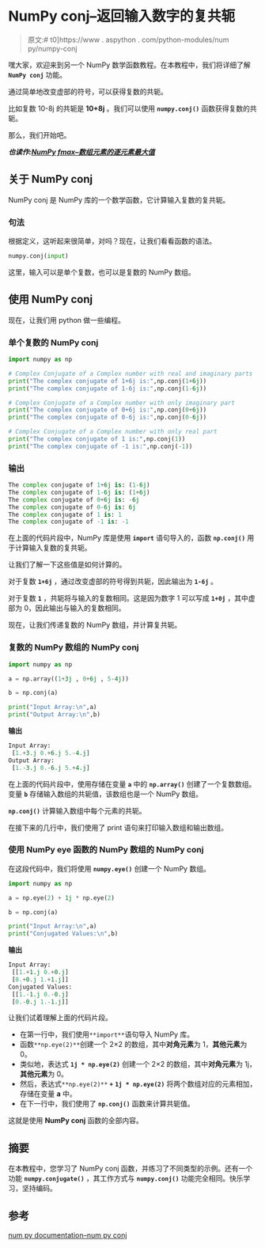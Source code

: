 # NumPy conj–返回输入数字的复共轭

> 原文:# t0]https://www . aspython . com/python-modules/num py/numpy-conj

嘿大家，欢迎来到另一个 NumPy 数学函数教程。在本教程中，我们将详细了解 **`NumPy conj`** 功能。

通过简单地改变虚部的符号，可以获得复数的共轭。

比如复数 10-8j 的共轭是 **10+8j** 。我们可以使用 **`numpy.conj()`** 函数获得复数的共轭。

那么，我们开始吧。

***也读作:[NumPy fmax–数组元素的逐元素最大值](https://www.askpython.com/python-modules/numpy/numpy-fmax)***

## 关于 NumPy conj

NumPy conj 是 NumPy 库的一个数学函数，它计算输入复数的复共轭。

### 句法

根据定义，这听起来很简单，对吗？现在，让我们看看函数的语法。

```py
numpy.conj(input)

```

这里，输入可以是单个复数，也可以是复数的 NumPy 数组。

## 使用 NumPy conj

现在，让我们用 python 做一些编程。

### 单个复数的 NumPy conj

```py
import numpy as np

# Complex Conjugate of a Complex number with real and imaginary parts
print("The complex conjugate of 1+6j is:",np.conj(1+6j))
print("The complex conjugate of 1-6j is:",np.conj(1-6j))

# Complex Conjugate of a Complex number with only imaginary part
print("The complex conjugate of 0+6j is:",np.conj(0+6j))
print("The complex conjugate of 0-6j is:",np.conj(0-6j))

# Complex Conjugate of a Complex number with only real part
print("The complex conjugate of 1 is:",np.conj(1))
print("The complex conjugate of -1 is:",np.conj(-1))

```

### 输出

```py
The complex conjugate of 1+6j is: (1-6j)
The complex conjugate of 1-6j is: (1+6j)
The complex conjugate of 0+6j is: -6j
The complex conjugate of 0-6j is: 6j
The complex conjugate of 1 is: 1
The complex conjugate of -1 is: -1

```

在上面的代码片段中，NumPy 库是使用 **`import`** 语句导入的，函数 **`np.conj()`** 用于计算输入复数的复共轭。

让我们了解一下这些值是如何计算的。

对于复数 **`1+6j`** ，通过改变虚部的符号得到共轭，因此输出为 **`1-6j`** 。

对于复数 **`1`** ，共轭将与输入的复数相同。这是因为数字 1 可以写成 **`1+0j`** ，其中虚部为 0，因此输出与输入的复数相同。

现在，让我们传递复数的 NumPy 数组，并计算复共轭。

### 复数的 NumPy 数组的 NumPy conj

```py
import numpy as np

a = np.array((1+3j , 0+6j , 5-4j))

b = np.conj(a)

print("Input Array:\n",a)
print("Output Array:\n",b)

```

**输出**

```py
Input Array:
 [1.+3.j 0.+6.j 5.-4.j]
Output Array:
 [1.-3.j 0.-6.j 5.+4.j]

```

在上面的代码片段中，使用存储在变量 **`a`** 中的 **`np.array()`** 创建了一个复数数组。变量 **`b`** 存储输入数组的共轭值，该数组也是一个 NumPy 数组。

**`np.conj()`** 计算输入数组中每个元素的共轭。

在接下来的几行中，我们使用了 print 语句来打印输入数组和输出数组。

### 使用 NumPy eye 函数的 NumPy 数组的 NumPy conj

在这段代码中，我们将使用 **`numpy.eye()`** 创建一个 NumPy 数组。

```py
import numpy as np

a = np.eye(2) + 1j * np.eye(2)

b = np.conj(a)

print("Input Array:\n",a)
print("Conjugated Values:\n",b)

```

**输出**

```py
Input Array:
 [[1.+1.j 0.+0.j]
 [0.+0.j 1.+1.j]]
Conjugated Values:
 [[1.-1.j 0.-0.j]
 [0.-0.j 1.-1.j]]

```

让我们试着理解上面的代码片段。

*   在第一行中，我们使用`**import**`语句导入 NumPy 库。
*   函数`**np.eye(2)**`创建一个 2×2 的数组，其中**对角元素**为 1，**其他元素**为 0。
*   类似地，表达式 **`1j * np.eye(2)`** 创建一个 2×2 的数组，其中**对角元素**为 1j，**其他元素**为 0。
*   然后，表达式`**np.eye(2)**` **`+`** **`1j * np.eye(2)`** 将两个数组对应的元素相加，存储在变量 **a** 中。
*   在下一行中，我们使用了 **`np.conj()`** 函数来计算共轭值。

这就是使用 **NumPy conj** 函数的全部内容。

## 摘要

在本教程中，您学习了 NumPy conj 函数，并练习了不同类型的示例。还有一个功能 **`numpy.conjugate()`** ，其工作方式与 **`numpy.conj()`** 功能完全相同。快乐学习，坚持编码。

## 参考

[num py documentation–num py conj](https://numpy.org/doc/stable/reference/generated/numpy.conj.html)